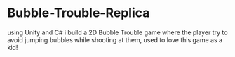 # Bubble-Trouble-Replica
using Unity and C# i build a 2D Bubble Trouble game where the player try to avoid jumping bubbles while shooting at them, used to love this game as a kid!
